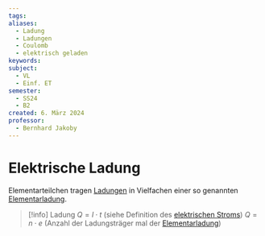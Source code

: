```yaml
---
tags: 
aliases:
  - Ladung
  - Ladungen
  - Coulomb
  - elektrisch geladen
keywords: 
subject:
  - VL
  - Einf. ET
semester:
  - SS24
  - B2
created: 6. März 2024
professor:
  - Bernhard Jakoby
---
```

 

# Elektrische Ladung

Elementarteilchen tragen [Ladungen](../../Elektrotechnik/Statisches%20E-Feld.md) in Vielfachen einer so genannten [Elementarladung](../Physik/Konstanten/Elementarladung.md).

> [!info] Ladung
> $Q=I\cdot t$ (siehe Definition des [elektrischen Stroms](elektrischer%20Strom.md))
> $Q = n\cdot e$ (Anzahl der Ladungsträger mal der [Elementarladung](../Physik/Konstanten/Elementarladung.md))